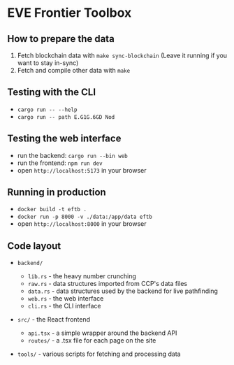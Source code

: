 # EVE Frontier Toolbox

## How to prepare the data

1. Fetch blockchain data with `make sync-blockchain` (Leave it running if you want to stay in-sync)
2. Fetch and compile other data with `make`

## Testing with the CLI

- `cargo run -- --help`
- `cargo run -- path E.G1G.6GD Nod`

## Testing the web interface

- run the backend: `cargo run --bin web`
- run the frontend: `npm run dev`
- open `http://localhost:5173` in your browser

## Running in production

- `docker build -t eftb .`
- `docker run -p 8000 -v ./data:/app/data eftb`
- open `http://localhost:8000` in your browser

## Code layout

- `backend/`
  - `lib.rs` - the heavy number crunching
  - `raw.rs` - data structures imported from CCP's data files
  - `data.rs` - data structures used by the backend for live pathfinding
  - `web.rs` - the web interface
  - `cli.rs` - the CLI interface

- `src/` - the React frontend
  - `api.tsx` - a simple wrapper around the backend API
  - `routes/` - a .tsx file for each page on the site

- `tools/` - various scripts for fetching and processing data
